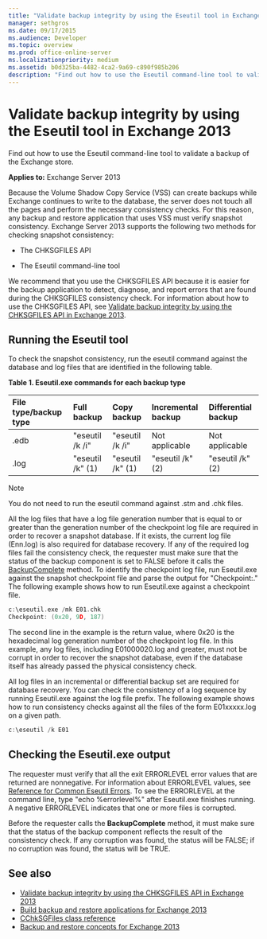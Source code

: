 ```yaml
---
title: "Validate backup integrity by using the Eseutil tool in Exchange 2013"
manager: sethgros
ms.date: 09/17/2015
ms.audience: Developer
ms.topic: overview
ms.prod: office-online-server
ms.localizationpriority: medium
ms.assetid: b0d325ba-4482-4ca2-9a69-c890f985b206
description: "Find out how to use the Eseutil command-line tool to validate a backup of the Exchange store."
---
```


#  Validate backup integrity by using the Eseutil tool in Exchange 2013

Find out how to use the Eseutil command-line tool to validate a backup of the Exchange store. 
  
**Applies to:** Exchange Server 2013 
  
Because the Volume Shadow Copy Service (VSS) can create backups while Exchange continues to write to the database, the server does not touch all the pages and perform the necessary consistency checks. For this reason, any backup and restore application that uses VSS must verify snapshot consistency. Exchange Server 2013 supports the following two methods for checking snapshot consistency: 
  
- The CHKSGFILES API
    
- The Eseutil command-line tool
    
We recommend that you use the CHKSGFILES API because it is easier for the backup application to detect, diagnose, and report errors that are found during the CHKSGFILES consistency check. For information about how to use the CHKSGFILES API, see [Validate backup integrity by using the CHKSGFILES API in Exchange 2013](how-to-validate-backup-integrity-by-using-the-chksgfiles-api-in-exchange.md).
  
## Running the Eseutil tool

To check the snapshot consistency, run the eseutil command against the database and log files that are identified in the following table. 
  
**Table 1. Eseutil.exe commands for each backup type**

|**File type/backup type**|**Full backup**|**Copy backup**|**Incremental backup**|**Differential backup**|
|:-----|:-----|:-----|:-----|:-----|
|.edb  <br/> |"eseutil /k /i"  <br/> |"eseutil /k /i"  <br/> |Not applicable  <br/> |Not applicable  <br/> |
|.log  <br/> |"eseutil /k" (1)  <br/> |"eseutil /k" (1)  <br/> |"eseutil /k" (2)  <br/> |"eseutil /k" (2)  <br/> |
   
> [!NOTE]
> You do not need to run the eseutil command against .stm and .chk files. 
  
All the log files that have a log file generation number that is equal to or greater than the generation number of the checkpoint log file are required in order to recover a snapshot database. If it exists, the current log file (Enn.log) is also required for database recovery. If any of the required log files fail the consistency check, the requester must make sure that the status of the backup component is set to FALSE before it calls the [BackupComplete](https://msdn.microsoft.com/library/windows/desktop/aa382651%28v=vs.85%29.aspx) method. To identify the checkpoint log file, run Eseutil.exe against the snapshot checkpoint file and parse the output for "Checkpoint:." The following example shows how to run Eseutil.exe against a checkpoint file. 
  
```cpp
c:\eseutil.exe /mk E01.chk
Checkpoint: (0x20, 9D, 187)
```

The second line in the example is the return value, where 0x20 is the hexadecimal log generation number of the checkpoint log file. In this example, any log files, including E01000020.log and greater, must not be corrupt in order to recover the snapshot database, even if the database itself has already passed the physical consistency check.
  
All log files in an incremental or differential backup set are required for database recovery. You can check the consistency of a log sequence by running Eseutil.exe against the log file prefix. The following example shows how to run consistency checks against all the files of the form E01xxxxx.log on a given path.
  
```cpp
c:\eseutil /k E01
```

## Checking the Eseutil.exe output

The requester must verify that all the exit ERRORLEVEL error values that are returned are nonnegative. For information about ERRORLEVEL values, see [Reference for Common Eseutil Errors](https://technet.microsoft.com/library/aa996759%28v=exchg.80%29.aspx). To see the ERRORLEVEL at the command line, type "echo %errorlevel%" after Eseutil.exe finishes running. A negative ERRORLEVEL indicates that one or more files is corrupted.
  
Before the requester calls the **BackupComplete** method, it must make sure that the status of the backup component reflects the result of the consistency check. If any corruption was found, the status will be FALSE; if no corruption was found, the status will be TRUE. 
  
## See also

- [Validate backup integrity by using the CHKSGFILES API in Exchange 2013](how-to-validate-backup-integrity-by-using-the-chksgfiles-api-in-exchange.md)
- [Build backup and restore applications for Exchange 2013](build-backup-and-restore-applications-for-exchange-2013.md)
- [CChkSGFiles class reference](cchksgfiles-class-reference.md)
- [Backup and restore concepts for Exchange 2013](backup-and-restore-concepts-for-exchange-2013.md)
    

